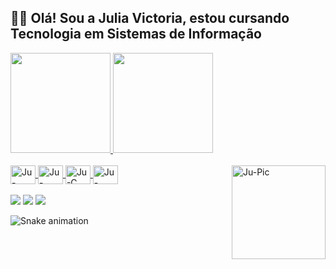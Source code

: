 ## 👋🏻 Olá! Sou a Julia Victoria, estou cursando Tecnologia em Sistemas de Informação
 <div>
   <a href="https://github.com/jubcodes">
   <img height="160em" src="https://github-readme-stats.vercel.app/api?username=jubcodes&show_icons=true&theme=midnight-purple&include_all_commits=true&count_private=true"/>
   <img height="160em" src="https://github-readme-stats.vercel.app/api/top-langs/?username=jubcodes&layout=compact&langs_count=6&theme=midnight-purple"/>

</div>
    
<div style="display: inline_block"><br>
  
  <img align="center" alt="Ju-Figma" height="30" width="40" src="https://cdn.jsdelivr.net/gh/devicons/devicon/icons/figma/figma-original.svg" />
  <img align="center" alt="Ju-HTML" height="30" width="40" src="https://cdn.jsdelivr.net/gh/devicons/devicon/icons/html5/html5-original.svg" />      
  <img align="center" alt="Ju-C" height="30" width="40" src="https://cdn.jsdelivr.net/gh/devicons/devicon/icons/c/c-original.svg" />
  <img align="center" alt="Ju-Python" height="30" width="40" src="https://cdn.jsdelivr.net/gh/devicons/devicon/icons/python/python-original.svg" />
  <img align="right" alt="Ju-Pic" height="150" style="border-radius:50;" src="https://i.imgur.com/mGSGsJN.gif">
</div>
 
<br>

<div> 
  <a href="https://www.instagram.com/jubcodes/" target="_blank"><img src="https://img.shields.io/badge/-Instagram-%23E4405F?style=for-the-badge&logo=instagram&logoColor=white" target="_blank"></a>
  <a href = "mailto:juliiavictoriia5@gmail.com"><img src="https://img.shields.io/badge/-Gmail-%23333?style=for-the-badge&logo=gmail&logoColor=white" target="_blank"></a>
  <a href="https://www.linkedin.com/in/juliavictoria5" target="_blank"><img src="https://img.shields.io/badge/-LinkedIn-%230077B5?style=for-the-badge&logo=linkedin&logoColor=white" target="_blank"></a> 
 
 ![Snake animation](https://github.com/jubcodes/jubcodes/blob/output/github-contribution-grid-snake.svg)
 
</div>
